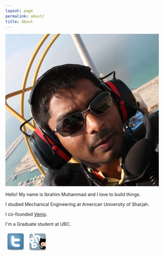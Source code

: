 ```yaml
---
layout: page
permalink: about/
title: About
---
```


<img id="me" class="circle" src="/images/ib.jpg">

Hello!
My name is Ibrahim Muhammad and I love to build things.

I studied Mechanical Engineering at American University of Sharjah.

I co-founded <a href="http://ven.io">Venio</a>.

I'm a Graduate student at UBC.


<a href="https://twitter.com/#!/ibrahimm"><img src="/images/twitter.png"></a>
<a href="https://github.com/whistler"><img src="/images/github.png"></a>